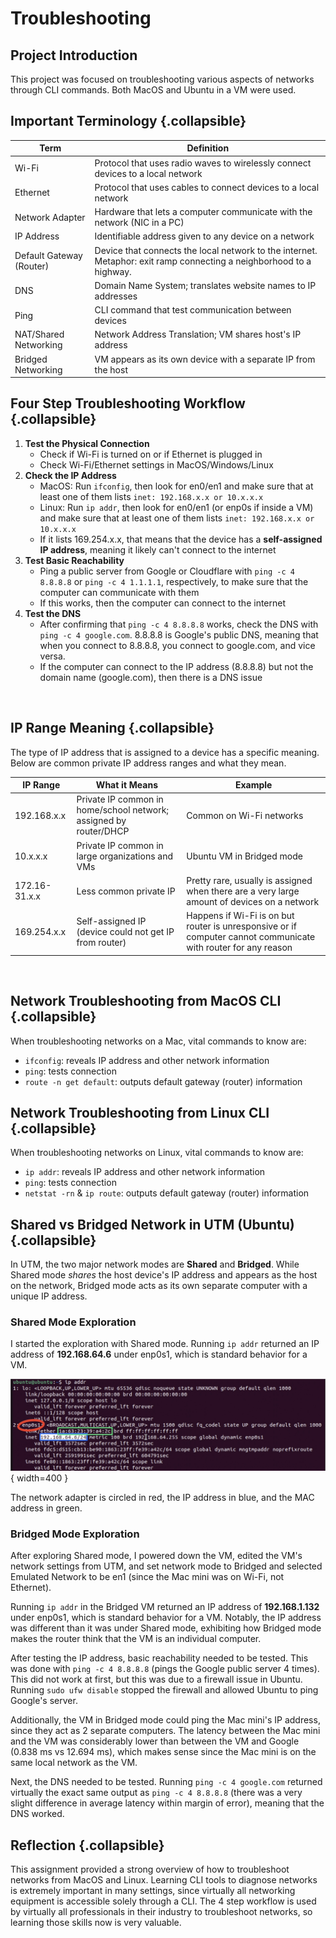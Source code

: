 # Troubleshooting

## Project Introduction

This project was focused on troubleshooting various aspects of networks through CLI commands. Both MacOS and Ubuntu in a VM were used. 

## Important Terminology {.collapsible}

|Term|Definition|
|----|----------|
|Wi-Fi|Protocol that uses radio waves to wirelessly connect devices to a local network|
|Ethernet|Protocol that uses cables to connect devices to a local network|
|Network Adapter|Hardware that lets a computer communicate with the network (NIC in a PC)|
|IP Address|Identifiable address given to any device on a network|
|Default Gateway (Router)|Device that connects the local network to the internet. Metaphor: exit ramp connecting a neighborhood to a highway.|
|DNS|Domain Name System; translates website names to IP addresses|
|Ping|CLI command that test communication between devices|
|NAT/Shared Networking|Network Address Translation; VM shares host's IP address|
|Bridged Networking|VM appears as its own device with a separate IP from the host|

## Four Step Troubleshooting Workflow {.collapsible}
1. **Test the Physical Connection**
    - Check if Wi-Fi is turned on or if Ethernet is plugged in
    - Check Wi-Fi/Ethernet settings in MacOS/Windows/Linux
2. **Check the IP Address**
    - MacOS: Run `ifconfig`, then look for en0/en1 and make sure that at least one of them lists `inet: 192.168.x.x or 10.x.x.x`
    - Linux: Run `ip addr`, then look for en0/en1 (or enp0s if inside a VM) and make sure that at least one of them lists `inet: 192.168.x.x or 10.x.x.x`
    - If it lists 169.254.x.x, that means that the device has a **self-assigned IP address**, meaning it likely can't connect to the internet
3. **Test Basic Reachability**
    - Ping a public server from Google or Cloudflare with `ping -c 4 8.8.8.8` or `ping -c 4 1.1.1.1`, respectively, to make sure that the computer can communicate with them
    - If this works, then the computer can connect to the internet
4. **Test the DNS**
    - After confirming that `ping -c 4 8.8.8.8` works, check the DNS with `ping -c 4 google.com`. 8.8.8.8 is Google's public DNS, meaning that when you connect to 8.8.8.8, you connect to google.com, and vice versa. 
    - If the computer can connect to the IP address (8.8.8.8) but not the domain name (google.com), then there is a DNS issue
<br>

## IP Range Meaning {.collapsible}

The type of IP address that is assigned to a device has a specific meaning. Below are common private IP address ranges and what they mean.

|**IP Range**|**What it Means**|**Example**|
|------|--------------------|---------|
|192.168.x.x|Private IP common in home/school network; assigned by router/DHCP|Common on Wi-Fi networks|
|10.x.x.x|Private IP common in large organizations and VMs|Ubuntu VM in Bridged mode|
|172.16-31.x.x|Less common private IP|Pretty rare, usually is assigned when there are a very large amount of devices on a network|
|169.254.x.x|Self-assigned IP (device could not get IP from router)|Happens if Wi-Fi is on but router is unresponsive or if computer cannot communicate with router for any reason|
<br>

## Network Troubleshooting from MacOS CLI {.collapsible}

When troubleshooting networks on a Mac, vital commands to know are:
- `ifconfig`: reveals IP address and other network information
- `ping`: tests connection
- `route -n get default`: outputs default gateway (router) information


## Network Troubleshooting from Linux CLI {.collapsible}

When troubleshooting networks on Linux, vital commands to know are:
- `ip addr`: reveals IP address and other network information
- `ping`: tests connection
- `netstat -rn` & `ip route`: outputs default gateway (router) information

## Shared vs Bridged Network in UTM (Ubuntu) {.collapsible}

In UTM, the two major network modes are **Shared** and **Bridged**. While Shared mode *shares* the host device's IP address and appears as the host on the network, Bridged mode acts as its own separate computer with a unique IP address.

### Shared Mode Exploration
I started the exploration with Shared mode. Running `ip addr` returned an IP address of **192.168.64.6** under enp0s1, which is standard behavior for a VM. 

![Shared Networking Example](media/troubleshooting/shared.jpeg){ width=400 }

The network adapter is circled in red, the IP address in blue, and the MAC address in green.

### Bridged Mode Exploration

After exploring Shared mode, I powered down the VM, edited the VM's network settings from UTM, and set network mode to Bridged and selected Emulated Network to be en1 (since the Mac mini was on Wi-Fi, not Ethernet).

Running `ip addr` in the Bridged VM returned an IP address of **192.168.1.132** under enp0s1, which is standard behavior for a VM. Notably, the IP address was different than it was under Shared mode, exhibiting how Bridged mode makes the router think that the VM is an individual computer.

After testing the IP address, basic reachability needed to be tested. This was done with `ping -c 4 8.8.8.8` (pings the Google public server 4 times). This did not work at first, but this was due to a firewall issue in Ubuntu. Running `sudo ufw disable` stopped the firewall and allowed Ubuntu to ping Google's server.

Additionally, the VM in Bridged mode could ping the Mac mini's IP address, since they act as 2 separate computers. The latency between the Mac mini and the VM was considerably lower than between the VM and Google (0.838 ms vs 12.694 ms), which makes sense since the Mac mini is on the same local network as the VM.

Next, the DNS needed to be tested. Running `ping -c 4 google.com` returned virtually the exact same output as `ping -c 4 8.8.8.8` (there was a very slight difference in average latency within margin of error), meaning that the DNS worked. 

## Reflection {.collapsible}

This assignment provided a strong overview of how to troubleshoot networks from MacOS and Linux. Learning CLI tools to diagnose networks is extremely important in many settings, since virtually all networking equipment is accessible solely through a CLI. The 4 step workflow is used by virtually all professionals in their industry to troubleshoot networks, so learning those skills now is very valuable.